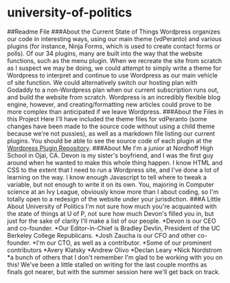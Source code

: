 # university-of-politics
##Readme File
###About the Current State of Things
Wordpress organizes our code in interesting ways, using our main theme (vdPeranto) and various plugins (for instance, Ninja Forms,
which is used to create contact forms or polls). Of our 34 plugins, many are built into the way that the website functions, such as
the menu plugin. When we recreate the site from scratch as I suspect we may be doing, we could attempt to simply write a theme for
Wordpress to interpret and continue to use Wordpress as our main vehicle of site function. We could alternatively switch our
hosting plan with Godaddy to a non-Wordpress plan when our current subscription runs out, and build the website from scratch.
Wordpress is an incredibly flexible blog engine, however, and creating/formatting new articles could prove to be more complex than
anticipated if we leave Wordpress.
###About the Files in this Project
Here I'll have included the theme files for vdPeranto (some changes have been made to the source code without using a child theme
because we're not pussies), as well as a markdown file listing our current plugins. You should be able to see the source code of 
each plugin at the [Wordpress Plugin Repository](https://wordpress.org/plugins/).
###About Me
I'm a junior at Nordhoff High School in Ojai, CA.
Devon is my sister's boyfriend, and I was the first guy around when he wanted to make this whole thing happen. I know HTML and CSS
to the extent that I need to run a Wordpress site, and I've done a lot of learning on the way. I know enough Javascript to tell 
where to tweak a variable, but not enough to write it on its own. You, majoring in Computer science at an Ivy League, obviously
know more than I about coding, so I'm totally open to a redesign of the website under your jurisdiction. 
###A Little About University of Politics
I'm not sure how much you're acquainted with the state of things at U of P, not sure how much Devon's filled you in, but just for
the sake of clarity I'll make a list of our people.
*Devon is our CEO and co-founder.
*Our Editor-in-Chief is Bradley Devlin, President of the UC Berkeley College Republicans.
*Josh Zaucha is our CFO and other co-founder.
*I'm our CTO, as well as a contributor.
*Some of our prominent contributors
  *Avery Klatsky
  *Andrew Olivo
  *Declan Leary
  *Nick Nordstrom
  *a bunch of others that I don't remember
I'm glad to be working with you on this! We've been a little stalled on writing for the last couple months as finals got nearer, 
but with the summer session here we'll get back on track.
